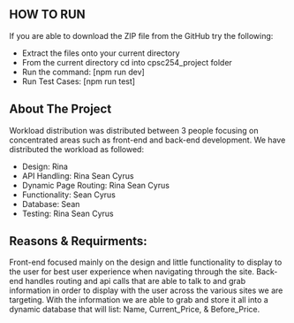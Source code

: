 ## HOW TO RUN

If you are able to download the ZIP file from the GitHub try the following:
- Extract the files onto your current directory
- From the current directory cd into cpsc254_project folder
- Run the command: [npm run dev]
- Run Test Cases: [npm run test]


## About The Project 

Workload distribution was distributed between 3 people focusing on concentrated areas such as front-end and back-end development.  We have distributed the workload as followed:
- Design: Rina
- API Handling: Rina Sean Cyrus
- Dynamic Page Routing: Rina Sean Cyrus
- Functionality: Sean Cyrus
- Database: Sean
- Testing: Rina Sean Cyrus


## Reasons & Requirments:
Front-end focused mainly on the design and little functionality to display to the user for best user experience when navigating through the site. Back-end handles routing and api calls that are able to talk to and grab information in order to display with the user across the various sites we are targeting. With the information we are able to grab and store it all into a dynamic database that will list: Name, Current_Price, & Before_Price. 
